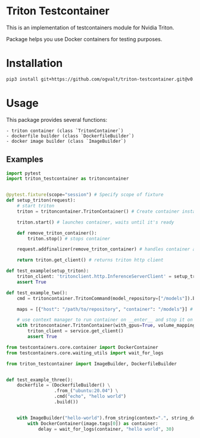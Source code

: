 # Triton Testcontainer

This is an implementation of testcontainers module for Nvidia Triton.

Package helps you use Docker containers for testing purposes.

# Installation

```bash
pip3 install git+https://github.com/ogvalt/triton-testcontainer.git@v0.6.0
```

# Usage

This package provides several functions:

    - triton container (class `TritonContainer`)
    - dockerfile builder (class `DockerfileBuilder`)
    - docker image builder (class `ImageBuilder`)
    
## Examples

```python
import pytest
import triton_testcontainer as tritoncontainer


@pytest.fixture(scope="session") # Specify scope of fixture
def setup_triton(request):
    # start triton
    triton = tritoncontainer.TritonContainer() # Create container instance

    triton.start() # launches container, waits until it's ready

    def remove_triton_container(): 
        triton.stop() # stops container

    request.addfinalizer(remove_triton_container) # handles container at the end of testing session

    return triton.get_client() # returns triton http client 

def test_example(setup_triton):
    triton_client: 'tritonclient.http.InferenceServerClient' = setup_triton
    assert True

def test_example_two():
    cmd = tritoncontainer.TritonCommand(model_repository=["/models"]).build() # command to run tritonserver with

    maps = [{"host": "/path/to/repository", "container": "/models"}] # map repository on host to container

    # use context manager to run container on __enter__ and stop it on __exit__
    with tritoncontainer.TritonContainer(with_gpus=True, volume_mapping=maps, command=cmd) as service:  
        triton_client = service.get_client()
        assert True     
```

```python
from testcontainers.core.container import DockerContainer
from testcontainers.core.waiting_utils import wait_for_logs

from triton_testcontainer import ImageBuilder, DockerfileBuilder


def test_example_three():
    dockerfile = (DockerfileBuilder() \
                  .from_("ubuntu:20.04") \
                  .cmd("echo", "hello world")
                  .build())


    with ImageBuilder("hello-world").from_string(context=".", string_dockerfile=dockerfile).ctx_manager() as image:
        with DockerContainer(image.tags[0]) as container:
            delay = wait_for_logs(container, "hello world", 30)